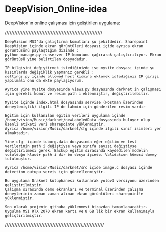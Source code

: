 # DeepVision_Online-idea
DeepVision'ın online çalışması için geliştirilen uygulama:


//////////////////////////////////////////////////////////////


	DeepVision MSI'da çalıştırma komutları şu şekildedir. Sharepoint DeepVision içinde ekran görüntüleri dosyası içide ayrıca ekran goruntüsünü paylaştığım dizinde :
	python manage.py runserver IP komutunu çağırarak çalıştırılıyor. Ekran görüntüsü yine belirtilen dosyadadır.

	IP bilgisini değiştirmek istediğinizde ise mysite dosyası içinde şu kısımlarda değişiklik yapmanız gerekli :
	settings.py içinde allowed host kısmına eklemek istediğiniz IP girişi yapılmalı onu da ekte paylaşıyorum.

	Ayrıca yine mysite dosyasında views.py dosyasında darknet in çalışması için gerekli komut ve resim path i eklenmiştir, değiştirilebilir.

	Mysite içinde index.html dosyasında servise (Postman üzerinden deneylemiştik) ilgili IP de tahmin için gönderilen resim vardır

	Eğitim için kullanılan eğitim verileri uygulama içinde /home/vision/Music/darknet/newLabeledData dosyasında buluyor olup üzenli etiketi veri sharepointe yüklenmiştir.
	Ayrıca /home/vision/Music/darknet/cfg içinde ilgili sınıf isimleri yer almaktadır.

	Yine cfg  içinde tuborg.data dosyasında eğer eğitim ve test verilerinin path i değiştiyse veya sınıfa sayısı değiştiyse değiştirilmesi gerek. Backup eğitim sırasında kaydedilen modelin tutulduğu klasör path i dir bu dosya içinde. Validation kümesi dummy tutulmuştur.

	Ayrıca /home/vision/Music/darknet/src içide image.c dosyası içinde detection outupu servis için güncellenmiştir.

	Bu uygulama Draknet kütüphanesi kullanarak yolov3 versiyonu üzerinden geliştirilmiştir.
	Çalışma sırasında demo ekranları ve terminal üzerinden çalışma deneylerinin zaman zaman alınan ekran görüntüleri sharepoint!e yüklenmiştir.

	Son olarak projenin githuba yüklenmesi birazdan tamamlanacaktır. Uygulma MSI RTX 2070 ekran kartı ve 8 GB lik bir ekran kullanımıyla geliştirilmiştir.

///////////////////////////////////////////////////////////////

